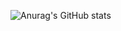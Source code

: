 ![Anurag's GitHub stats](https://github-readme-stats.vercel.app/api?username=ParkWonjeong&show_icons=true&theme=catppuccin_mocha)
<!--
**ParkWonjeong/ParkWonjeong** is a ✨ _special_ ✨ repository because its `README.md` (this file) appears on your GitHub profile.

Here are some ideas to get you started:

- 🔭 I’m currently working on ...
- 🌱 I’m currently learning ...
- 👯 I’m looking to collaborate on ...
- 🤔 I’m looking for help with ...
- 💬 Ask me about ...
- 📫 How to reach me: ...
- 😄 Pronouns: ...
- ⚡ Fun fact: ...
-->
